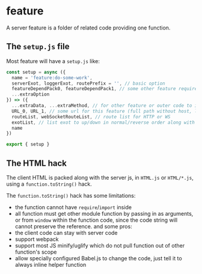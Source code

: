 # feature

A server feature is a folder of related code providing one function.


## The `setup.js` file

Most feature will have a `setup.js` like:
```js
const setup = async ({
  name = 'feature:do-some-work',
  serverExot, loggerExot, routePrefix = '', // basic option
  featureDependPack0, featureDependPack1, // some other feature required for this feature, often Auth
  ...extraOption
}) => ({
  ...extraData, ...extraMethod, // for other feature or outer code to interact with this feature
  URL_0, URL_1, // some url for this feature (full path without host, like `/feat/A/0`)
  routeList, webSocketRouteList, // route list for HTTP or WS
  exotList, // list exot to up/down in normal/reverse order along with the serverExot
  name
})

export { setup }
```


## The HTML hack

The client HTML is packed along with the server js, in `HTML.js` or `HTML/*.js`, using a `function.toString()` hack.

The `function.toString()` hack has some limitations:
- the function cannot have `require`/`import` inside
- all function must get other module function by passing in as arguments,
    or from `window` within the function code,
    since the code string will cannot preserve the reference.
and some pros:
- the client code can stay with server code
- support webpack
- support most JS minify/uglify which do not pull function out of other function's scope
- allow specially configured Babel.js to change the code, just tell it to always inline helper function
